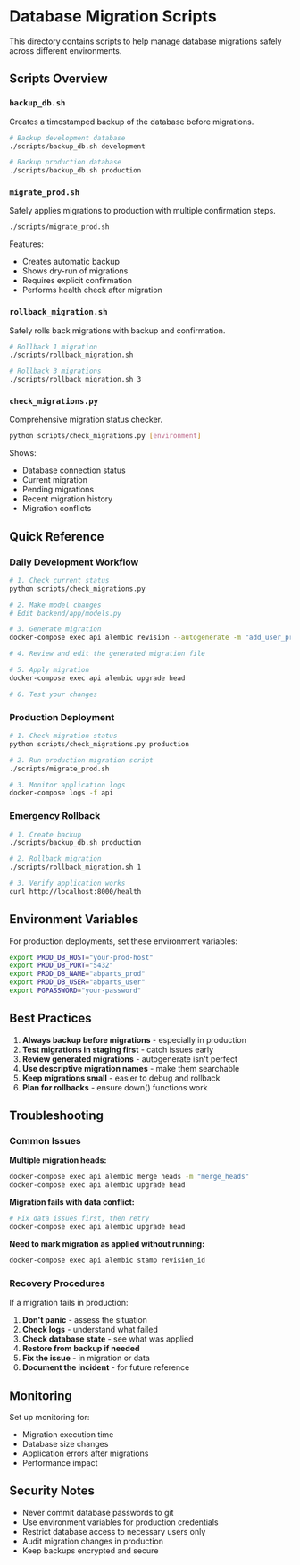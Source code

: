 # Database Migration Scripts

This directory contains scripts to help manage database migrations safely across different environments.

## Scripts Overview

### `backup_db.sh`
Creates a timestamped backup of the database before migrations.

```bash
# Backup development database
./scripts/backup_db.sh development

# Backup production database
./scripts/backup_db.sh production
```

### `migrate_prod.sh`
Safely applies migrations to production with multiple confirmation steps.

```bash
./scripts/migrate_prod.sh
```

Features:
- Creates automatic backup
- Shows dry-run of migrations
- Requires explicit confirmation
- Performs health check after migration

### `rollback_migration.sh`
Safely rolls back migrations with backup and confirmation.

```bash
# Rollback 1 migration
./scripts/rollback_migration.sh

# Rollback 3 migrations
./scripts/rollback_migration.sh 3
```

### `check_migrations.py`
Comprehensive migration status checker.

```bash
python scripts/check_migrations.py [environment]
```

Shows:
- Database connection status
- Current migration
- Pending migrations
- Recent migration history
- Migration conflicts

## Quick Reference

### Daily Development Workflow

```bash
# 1. Check current status
python scripts/check_migrations.py

# 2. Make model changes
# Edit backend/app/models.py

# 3. Generate migration
docker-compose exec api alembic revision --autogenerate -m "add_user_profile_fields"

# 4. Review and edit the generated migration file

# 5. Apply migration
docker-compose exec api alembic upgrade head

# 6. Test your changes
```

### Production Deployment

```bash
# 1. Check migration status
python scripts/check_migrations.py production

# 2. Run production migration script
./scripts/migrate_prod.sh

# 3. Monitor application logs
docker-compose logs -f api
```

### Emergency Rollback

```bash
# 1. Create backup
./scripts/backup_db.sh production

# 2. Rollback migration
./scripts/rollback_migration.sh 1

# 3. Verify application works
curl http://localhost:8000/health
```

## Environment Variables

For production deployments, set these environment variables:

```bash
export PROD_DB_HOST="your-prod-host"
export PROD_DB_PORT="5432"
export PROD_DB_NAME="abparts_prod"
export PROD_DB_USER="abparts_user"
export PGPASSWORD="your-password"
```

## Best Practices

1. **Always backup before migrations** - especially in production
2. **Test migrations in staging first** - catch issues early
3. **Review generated migrations** - autogenerate isn't perfect
4. **Use descriptive migration names** - make them searchable
5. **Keep migrations small** - easier to debug and rollback
6. **Plan for rollbacks** - ensure down() functions work

## Troubleshooting

### Common Issues

**Multiple migration heads:**
```bash
docker-compose exec api alembic merge heads -m "merge_heads"
docker-compose exec api alembic upgrade head
```

**Migration fails with data conflict:**
```bash
# Fix data issues first, then retry
docker-compose exec api alembic upgrade head
```

**Need to mark migration as applied without running:**
```bash
docker-compose exec api alembic stamp revision_id
```

### Recovery Procedures

If a migration fails in production:

1. **Don't panic** - assess the situation
2. **Check logs** - understand what failed
3. **Check database state** - see what was applied
4. **Restore from backup if needed**
5. **Fix the issue** - in migration or data
6. **Document the incident** - for future reference

## Monitoring

Set up monitoring for:
- Migration execution time
- Database size changes
- Application errors after migrations
- Performance impact

## Security Notes

- Never commit database passwords to git
- Use environment variables for production credentials
- Restrict database access to necessary users only
- Audit migration changes in production
- Keep backups encrypted and secure